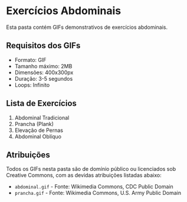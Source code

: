# Exercícios Abdominais

Esta pasta contém GIFs demonstrativos de exercícios abdominais.

## Requisitos dos GIFs
- Formato: GIF
- Tamanho máximo: 2MB
- Dimensões: 400x300px
- Duração: 3-5 segundos
- Loops: Infinito

## Lista de Exercícios
1. Abdominal Tradicional
2. Prancha (Plank)
3. Elevação de Pernas
4. Abdominal Oblíquo

## Atribuições
Todos os GIFs nesta pasta são de domínio público ou licenciados sob Creative Commons, com as devidas atribuições listadas abaixo:

- `abdominal.gif` - Fonte: Wikimedia Commons, CDC Public Domain
- `prancha.gif` - Fonte: Wikimedia Commons, U.S. Army Public Domain 